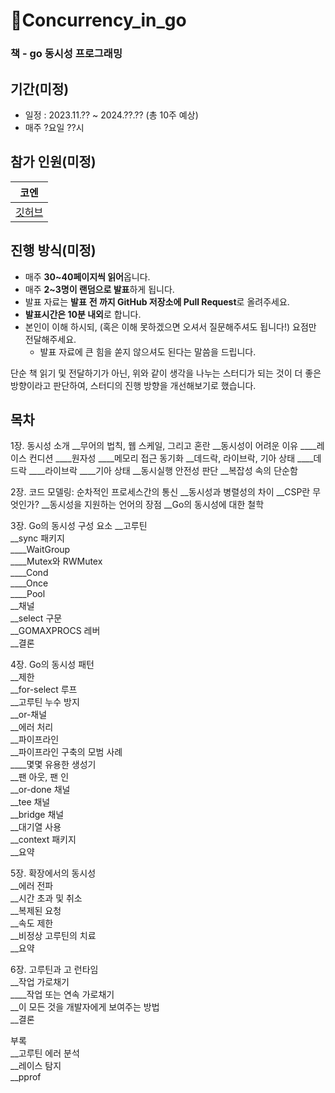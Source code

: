 # Concurrency_in_go
### 책 - go 동시성 프로그래밍

## 기간(미정)

- 일정 : 2023.11.?? ~ 2024.??.?? (총 10주 예상)
- 매주 ?요일 ??시

## 참가 인원(미정)

| 코엔 |
|:---:|
| [깃허브](https://github.com/Coen90) |


## 진행 방식(미정)
- 매주 **30~40페이지씩 읽어**옵니다.
- 매주 **2~3명이 랜덤으로 발표**하게 됩니다.
- 발표 자료는 **발표** **전 까지 GitHub 저장소에 Pull Request**로 올려주세요.
- **발표시간은 10분 내외**로 합니다.
- 본인이 이해 하시되, (혹은 이해 못하겠으면 오셔서 질문해주셔도 됩니다!) 요점만 전달해주세요.
    - 발표 자료에 큰 힘을 쏟지 않으셔도 된다는 말씀을 드립니다.

단순 책 읽기 및 전달하기가 아닌, 위와 같이 생각을 나누는 스터디가 되는 것이 더 좋은 방향이라고 판단하여, 스터디의 진행 방향을 개선해보기로 했습니다. 


## 목차

1장. 동시성 소개
__무어의 법칙, 웹 스케일, 그리고 혼란
__동시성이 어려운 이유
____레이스 컨디션
____원자성
____메모리 접근 동기화
__데드락, 라이브락, 기아 상태
____데드락
____라이브락
____기아 상태
__동시실행 안전성 판단
__복잡성 속의 단순함

2장. 코드 모델링: 순차적인 프로세스간의 통신
__동시성과 병렬성의 차이
__CSP란 무엇인가?
__동시성을 지원하는 언어의 장점
__Go의 동시성에 대한 철학

3장. Go의 동시성 구성 요소
__고루틴  
__sync 패키지  
____WaitGroup  
____Mutex와 RWMutex  
____Cond  
____Once  
____Pool  
__채널  
__select 구문  
__GOMAXPROCS 레버  
__결론  

4장. Go의 동시성 패턴  
__제한  
__for-select 루프  
__고루틴 누수 방지  
__or-채널  
__에러 처리  
__파이프라인  
__파이프라인 구축의 모범 사례  
____몇몇 유용한 생성기  
__팬 아웃, 팬 인  
__or-done 채널  
__tee 채널  
__bridge 채널  
__대기열 사용  
__context 패키지  
__요약  
  
5장. 확장에서의 동시성  
__에러 전파  
__시간 초과 및 취소  
__복제된 요청  
__속도 제한  
__비정상 고루틴의 치료  
__요약  
  
6장. 고루틴과 고 런타임  
__작업 가로채기  
____작업 또는 연속 가로채기  
__이 모든 것을 개발자에게 보여주는 방법  
__결론  
  
부록  
__고루틴 에러 분석  
__레이스 탐지    
__pprof  
